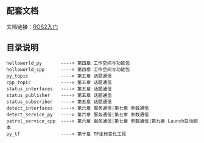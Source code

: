 ## 配套文档

文档链接：[ROS2入门](https://tonmoon.top/study/ROS2/1-ROS%E4%B8%8EROS2%E4%BB%8B%E7%BB%8D/)

## 目录说明

```
helloworld_py  	    ----> 第四章 工作空间与功能包
helloworld_cpp 	    ----> 第四章 工作空间与功能包
py_topic       	    ----> 第五章 话题通信
cpp_topic      		----> 第五章 话题通信
status_interfaces  	----> 第五章 话题通信
status_publisher    ----> 第五章 话题通信
status_subscriber   ----> 第五章 话题通信
detect_interfaces  	----> 第六章 服务通信|第七章 参数通信
detect_service_py   ----> 第六章 服务通信|第七章 参数通信
patrol_service_cpp  ----> 第六章 服务通信|第七章 参数通信|第九章 Launch启动脚本
py_tf               ----> 第十章 TF坐标变化工具
```

